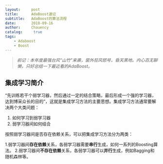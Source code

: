 ```yaml
---
layout:     post
title:      AdaBoost速记
subtitle:   AdaBoost的算法流程
date:       2018-09-16
author:     Chauency
catalog: 	 true
tags:
    - Adaboost
    - Boost
---
```


> *前记：本年度最强台风“山竹”来袭，窗外狂风怒号，昏天黑地。内心百无聊懒，只好总结一下最近看的AdaBoost。*

## 集成学习简介

“先训练若干个弱学习器，然后通过一定的结合策略，最后形成一个强的学习器，达到博采众长的目的”，这就是集成学习方法的主要思想。集成学习方法通常要解决两个大类问题：

1. 如何学习到弱学习器
2. 弱学习器间如何结合

按照弱学习器间是否存在依赖关系，可以把集成学习方法分为两类：

1.弱学习器间**存在依赖**关系，各弱学习器需要**串行**生成，如何一系列的Boosting算法。
2.弱学习器间**不存在依赖**关系，各弱学习器可以**并行**生成，例如Bagging和随机森林等。
